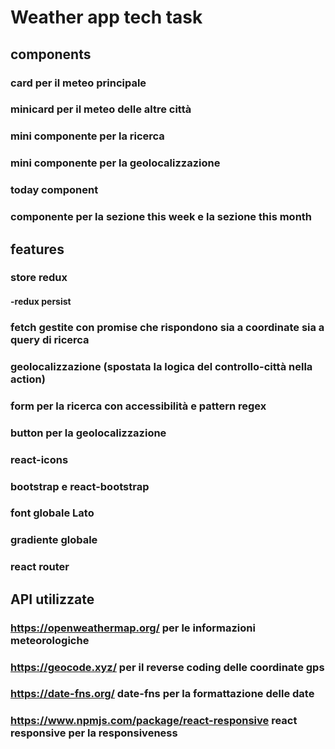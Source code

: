 # Weather app tech task

## components

### card per il meteo principale

### minicard per il meteo delle altre città

### mini componente per la ricerca

### mini componente per la geolocalizzazione

### today component

### componente per la sezione this week e la sezione this month

## features

### store redux

#### -redux persist

### fetch gestite con promise che rispondono sia a coordinate sia a query di ricerca

### geolocalizzazione (spostata la logica del controllo-città nella action)

### form per la ricerca con accessibilità e pattern regex

### button per la geolocalizzazione

### react-icons

### bootstrap e react-bootstrap

### font globale Lato

### gradiente globale

### react router

## API utilizzate

### https://openweathermap.org/ per le informazioni meteorologiche

### https://geocode.xyz/ per il reverse coding delle coordinate gps

### https://date-fns.org/ date-fns per la formattazione delle date

### https://www.npmjs.com/package/react-responsive react responsive per la responsiveness
